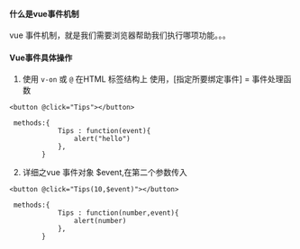 #### 什么是vue事件机制

vue 事件机制，就是我们需要浏览器帮助我们执行哪项功能。。。


#### Vue事件具体操作

1. 使用 `v-on` 或 `@` 在HTML 标签结构上 使用，[指定所要绑定事件] = 事件处理函数

```
<button @click="Tips"></button>

 methods:{
            Tips : function(event){
                alert("hello")
            },
        }
```

2. 详细之vue 事件对象 $event,在第二个参数传入

```
<button @click="Tips(10,$event)"></button>

 methods:{
            Tips : function(number,event){
                alert(number)
            },
        }
```


